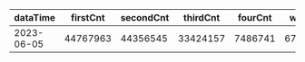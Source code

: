 |dataTime|firstCnt|secondCnt|thirdCnt|fourCnt|winCnt|vrate|wrate|
|-|-|-|-|-|-|-|-|
|2023-06-05|44767963|44356545|33424157|7486741|6710842|86.7%|14.3%|